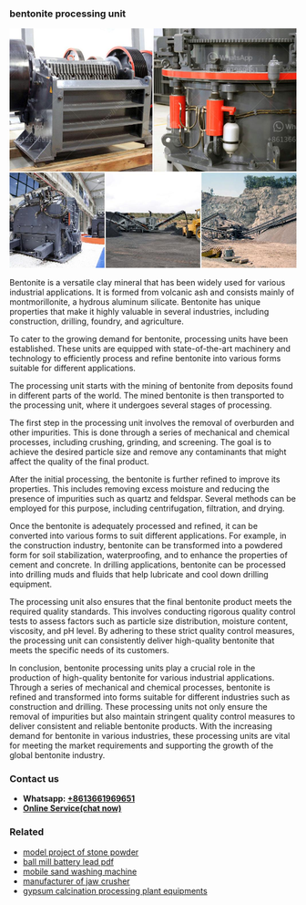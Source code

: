 <h3>bentonite processing unit</h3><img src='1708332505.jpg' alt=''><p>Bentonite is a versatile clay mineral that has been widely used for various industrial applications. It is formed from volcanic ash and consists mainly of montmorillonite, a hydrous aluminum silicate. Bentonite has unique properties that make it highly valuable in several industries, including construction, drilling, foundry, and agriculture.</p><p>To cater to the growing demand for bentonite, processing units have been established. These units are equipped with state-of-the-art machinery and technology to efficiently process and refine bentonite into various forms suitable for different applications.</p><p>The processing unit starts with the mining of bentonite from deposits found in different parts of the world. The mined bentonite is then transported to the processing unit, where it undergoes several stages of processing.</p><p>The first step in the processing unit involves the removal of overburden and other impurities. This is done through a series of mechanical and chemical processes, including crushing, grinding, and screening. The goal is to achieve the desired particle size and remove any contaminants that might affect the quality of the final product.</p><p>After the initial processing, the bentonite is further refined to improve its properties. This includes removing excess moisture and reducing the presence of impurities such as quartz and feldspar. Several methods can be employed for this purpose, including centrifugation, filtration, and drying.</p><p>Once the bentonite is adequately processed and refined, it can be converted into various forms to suit different applications. For example, in the construction industry, bentonite can be transformed into a powdered form for soil stabilization, waterproofing, and to enhance the properties of cement and concrete. In drilling applications, bentonite can be processed into drilling muds and fluids that help lubricate and cool down drilling equipment.</p><p>The processing unit also ensures that the final bentonite product meets the required quality standards. This involves conducting rigorous quality control tests to assess factors such as particle size distribution, moisture content, viscosity, and pH level. By adhering to these strict quality control measures, the processing unit can consistently deliver high-quality bentonite that meets the specific needs of its customers.</p><p>In conclusion, bentonite processing units play a crucial role in the production of high-quality bentonite for various industrial applications. Through a series of mechanical and chemical processes, bentonite is refined and transformed into forms suitable for different industries such as construction and drilling. These processing units not only ensure the removal of impurities but also maintain stringent quality control measures to deliver consistent and reliable bentonite products. With the increasing demand for bentonite in various industries, these processing units are vital for meeting the market requirements and supporting the growth of the global bentonite industry.</p><h3>Contact us</h3><ul><li><strong>Whatsapp:&nbsp;<a href="https://wa.me/8613661969651">+8613661969651</a></strong></li><li><a href="https://swt.shibang-china.com/?git&amp;zhl&amp;bentonite processing unit"><strong>Online Service(chat now)</strong></a></li></ul><h3>Related</h3><ul><li><a href='model project of stone powder.md'>model project of stone powder</a></li><li><a href='ball mill battery lead pdf.md'>ball mill battery lead pdf</a></li><li><a href='mobile sand washing machine.md'>mobile sand washing machine</a></li><li><a href='manufacturer of jaw crusher.md'>manufacturer of jaw crusher</a></li><li><a href='gypsum calcination processing plant equipments.md'>gypsum calcination processing plant equipments</a></li></ul>